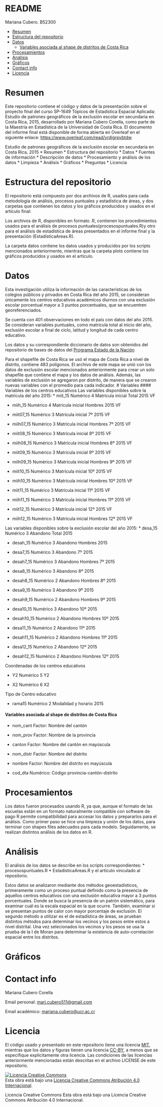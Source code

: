 README
================
Mariana Cubero. B52300

  - [Resumen](#resumen)
  - [Estructura del repositorio](#estructura-del-repositorio)
  - [Datos](#datos)
      - [Variables asociada al shape de distritos de Costa
        Rica](#variables-asociada-al-shape-de-distritos-de-costa-rica)
  - [Procesamientos](#procesamientos)
  - [Análisis](#análisis)
  - [Gráficos](#gráficos)
  - [Contact info](#contact-info)
  - [Licencia](#licencia)

# Resumen

Este repositorio contiene el código y datos de la presentación sobre el
proyecto final del curso SP-1649 Tópicos de Estadística Espacial
Aplicada: Estudio de patrones geográficos de la exclusión escolar en
secundaria en Costa Rica, 2015, desarrollado por Mariana Cubero Corella,
como parte de la Maestría en Estadística de la Universidad de Costa
Rica. El documento del informe final está disponible de forma abierta en
Overleaf en el siguiente enlace:
<https://www.overleaf.com/read/vrdjgrpvbtdw>.

Estudio de patrones geográficos de la exclusión escolar en secundaria en
Costa Rica, 2015 \* Resumen \* Estructura del repositorio \* Datos \*
Fuentes de información \* Descripción de datos \* Procesamiento y
análisis de los datos \* Limpieza \* Análisis \* Gráficos \* Preguntas
\* Licencia

# Estructura del repositorio

El repositorio está compuesto por dos archivos de R, usados para cada
metodología de análisis, procesos puntuales y estadística de áreas, y
dos carpetas que contienen los datos y los gráficos producidos y usados
en el artículo final:

Los archivos de R, disponibles en formato .R, contienen los
procedimientos usados para el análisis de procesos
puntuales(procesospuntuales.R)y otro para el análisis de estadística de
áreas presentados en el informe final y la presentación
(EstadísticaAreas.R).

La carpeta datos contiene los datos usados y producidos por los scripts
mencionados anteriormente, mientras que la carpeta plots contiene los
gráficos producidos y usados en el artículo.

# Datos

Esta investigación utiliza la información de las características de los
colegios públicos y privados en Costa Rica del año 2015, se consideran
únicamente los centros educativos académicos diurnos con una exclusión
escolar porcentual mayor a 3 puntos porcentuales, que se encuentren
georeferenciados.

Se cuenta con 401 observaciones en todo el país con datos del año 2015.
Se consideran variables puntuales, como matrícula total al inicio del
año, exclusión escolar a final de ciclo, latitud y longitud de cada
centro educativo.

Los datos y su correspondiente diccionario de datos son obtenidos del
repositorio de bases de datos del [Programa Estado de la
Nación](https://estadonacion.or.cr/base-datos/)

Para el shapefile de Costa Rica se usó el mapa de Costa Rica a nivel de
distrito, contiene 483 polígonos. El archivo de este mapa se unió con
los datos de exclusión escolar mencionados anteriormente para crear un
solo shapefile que contiene el mapa y los datos de análisis. Además, las
variables de exclusión se agregaron por distrito, de manera que se
crearon nuevas variables con el promedio para cada indicador. \#
Variables \#\#\#\# Variables de los centros educativos Las variables
disponibles sobre la matrícula del año 2015: \* miit\_15 Numérico 4
Matrícula inicial Total 2015 VF

  - miih\_15 Numérico 4 Matrícula inicial Hombres 2015 VF

  - miit07\_15 Numérico 3 Matrícula inicial 7º 2015 VF

  - miih07\_15 Numérico 3 Matrícula inicial Hombres 7º 2015 VF

  - miit08\_15 Numérico 3 Matrícula inicial 8º 2015 VF

  - miih08\_15 Numérico 3 Matrícula inicial Hombres 8º 2015 VF

  - miit09\_15 Numérico 3 Matrícula inicial 9º 2015 VF

  - miih09\_15 Numérico 3 Matrícula inicial Hombres 9º 2015 VF

  - miit10\_15 Numérico 3 Matrícula inicial 10º 2015 VF

  - miih10\_15 Numérico 3 Matrícula inicial Hombres 10º 2015 VF

  - miit11\_15 Numérico 3 Matrícula inicial 11º 2015 VF

  - miih11\_15 Numérico 3 Matrícula inicial Hombres 11º 2015 VF

  - miit12\_15 Numérico 3 Matrícula inicial 12º 2015 VF

  - miih12\_15 Numérico 3 Matrícula inicial Hombres 12º 2015 VF

Las variables disponibles sobre la exclusión escolar del año 2015: \*
desa\_15 Numérico 3 Abandono Total 2015

  - desah\_15 Numérico 3 Abandono Hombres 2015

  - desa7\_15 Numérico 3 Abandono 7º 2015

  - desah7\_15 Numérico 3 Abandono Hombres 7º 2015

  - desa8\_15 Numérico 3 Abandono 8º 2015

  - desah8\_15 Numérico 2 Abandono Hombres 8º 2015

  - desa9\_15 Numérico 3 Abandono 9º 2015

  - desah9\_15 Numérico 2 Abandono Hombres 9º 2015

  - desa10\_15 Numérico 3 Abandono 10º 2015

  - desah10\_15 Numérico 2 Abandono Hombres 10º 2015

  - desa11\_15 Numérico 2 Abandono 11º 2015

  - desah11\_15 Numérico 2 Abandono Hombres 11º 2015

  - desa12\_15 Numérico 2 Abandono 12º 2015

  - desah12\_15 Numérico 2 Abandono Hombres 12º 2015

Coordenadas de los centros educativos

  - Y2 Numérico 5 Y2

  - X2 Numérico 6 X2

Tipo de Centro educativo

  - rama15 Numérico 2 Modalidad y horario 2015

#### Variables asociada al shape de distritos de Costa Rica

  - nom\_cant Factor: Nombre del cantón

  - nom\_prov Factor: Nombre de la provincia

  - canton Factor: Nombre del cantón en mayúscula

  - nom\_distr Factor: Nombre del distrito

  - nombre Factor: Nombre del distrito en mayúscula

  - cod\_dta Numérico: Código provincia-cantón-distrito

# Procesamientos

Los datos fueron procesados usando R, ya que, aunque el formato de las
escuelas están en un formato naturalmente compatible con software de
pago R permite compatibilidad para accesar los datos y prepararlos para
el análisis. Como primer paso se hice una limpieza y unión de los datos,
para terminar con shapes files adecuados para cada modelo. Seguidamente,
se realizan distintos análisis de los datos en R.

# Análisis

El análisis de los datos se describe en los scripts correspondientes: \*
procesospuntuales.R \* EstadisticaAreas.R y el artículo vinculado al
repositorio.

Estos datos se analizaron mediante dos métodos geoestadísticos,
primeramente como un proceso puntual definido como la presencia de
aquellos centros educativos con una exclusión educativa mayor a 3 puntos
porcentuales. Donde se busca la presencia de un patrón sistemático, para
examinar cuál es la escala espacial en la que ocurre. También, examinar
si se presentan puntos de calor con mayor porcentaje de exclusión. El
segundo método a utilizar es el de estadística de áreas, se prueban
distintos métodos para determinar los vecinos y los pesos entre estos a
nivel distrital. Una vez selecionados los vecinos y los pesos se usa la
prueba de la I de Moran para determinar la existencia de
auto-correlación espacial entre los distritos.

# Gráficos

# Contact info

Mariana Cubero Corella

Email personal: <mari.cubero511@gmail.com>

Email académico: <mariana.cubero@ucr.ac.cr>

# Licencia

El código usado y presentado en este repositorio tiene una licencia
[MIT](https://opensource.org/licenses/MIT), mientras que los datos y
figuras tienen una licencia
[CC-BY](https://creativecommons.org/licenses/by/4.0/deed.es), a menos
que se especifique explicitamente otra licencia. Las condiciones de las
licencias anteriormente mencionadas están descritas en el archivo
LICENSE de este repositorio.

<a rel="license" href="http://creativecommons.org/licenses/by/4.0/"><img alt="Licencia Creative Commons" style="border-width:0" src="https://i.creativecommons.org/l/by/4.0/88x31.png" /></a><br />Esta
obra está bajo una
<a rel="license" href="http://creativecommons.org/licenses/by/4.0/">Licencia
Creative Commons Atribución 4.0 Internacional</a>.

Licencia Creative Commons Esta obra está bajo una Licencia Creative
Commons Atribución 4.0 Internacional.
